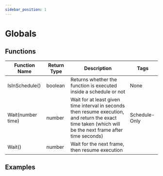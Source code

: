 ```yaml
---
sidebar_position: 1
---
```


# Globals

## Functions

| Function Name     | Return Type | Description                                                                                                                                               | Tags          |
|-------------------|-------------|-----------------------------------------------------------------------------------------------------------------------------------------------------------|---------------|
| IsInSchedule()    | boolean     | Returns whether the function is executed inside a schedule or not                                                                                         | None          |
| Wait(number time) | number      | Wait for at least given time interval in seconds then resume execution, and return the exact time taken (which will be the next frame after time seconds) | Schedule-Only |
| Wait()            | number      | Wait for the next frame, then resume execution                                                                                                            |               |

## Examples
